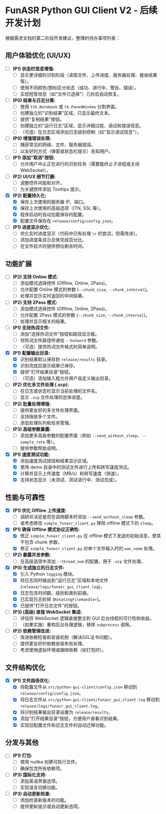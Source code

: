 # FunASR Python GUI Client V2 - 后续开发计划

根据需求文档的第二阶段开发建议，整理的待办事项列表：

## 用户体验优化 (UI/UX)

- [ ] **(P1) 状态栏信息增强:**
    - [ ] 显示更详细的识别阶段（读取文件、上传进度、服务器处理、接收结果等）。
    - [ ] 使用不同颜色/图标区分状态（成功、进行中、警告、错误）。
    - [ ] 实现短暂信息（如"文件已选择"）几秒后自动恢复。
- [ ] **(P0) 结果与日志分离:**
    - [ ] 使用 `ttk.Notebook` 或 `tk.PanedWindow` 分割界面。
    - [ ] 创建独立的"识别结果"区域，只显示最终文本。
    - [ ] 提供"复制结果"按钮。
    - [ ] 创建独立的"运行日志"区域，显示详细过程、调试和错误信息。
    - [ ] （可选）在日志区域添加日志级别控制（如"显示调试信息"）。
- [ ] **(P0) 增强错误处理:**
    - [ ] 捕获常见的网络、文件、服务器错误。
    *   [ ] 以友好的方式（弹窗或状态栏提示）告知用户。
- [ ] **(P1) 添加"取消"按钮:**
    - [ ] 允许用户中止正在进行的识别任务（需要能终止子进程或关闭 WebSocket）。
- [ ] **(P2) UI/UX 细节打磨:**
    - [ ] 调整控件间距和对齐。
    - [ ] 为关键控件添加 Tooltips 提示。
- [x] **(P2) 配置持久化:**
    - [x] 保存上次使用的服务器 IP、端口。
    - [x] 保存上次使用的高级选项（ITN, SSL 等）。
    - [x] 程序启动时自动加载保存的配置。
    - [x] 配置文件保存在 `release/config/config.json`。
- [ ] **(P1) 进度显示优化:**
    - [ ] 优化实时进度显示（代码中已有处理 `\r` 的尝试，但需改进）。
    - [ ] 添加进度条显示总体完成百分比。
    - [ ] 在文件较大时提供预估剩余时间。

## 功能扩展

- [ ] **(P2) 支持 Online 模式:**
    - [ ] 添加模式选择控件 (Offline, Online, 2Pass)。
    - [ ] 允许配置 Online 模式的参数 (`--chunk_size`, `--chunk_interval`)。
    - [ ] 处理并显示实时返回的中间结果。
- [ ] **(P2) 支持 2Pass 模式:**
    - [ ] 添加模式选择控件 (Offline, Online, 2Pass)。
    - [ ] 允许配置 2Pass 模式的参数 (`--chunk_size`, `--chunk_interval`)。
    - [ ] 处理并显示相关的结果。
- [ ] **(P1) 支持热词文件:**
    - [ ] 添加"选择热词文件"按钮和路径显示框。
    - [ ] 将热词文件路径传递给 `--hotword` 参数。
    - [ ] （可选）提供热词文件格式的简单说明。
- [x] **(P1) 配置输出目录:**
    - [x] 识别结果默认保存到 `release/results` 目录。
    - [x] 识别完成后提示结果已保存。
    - [x] 提供"打开结果目录"按钮。
    - [ ] （可选）添加输入框允许用户自定义输出目录。
- [ ] **(P2) 优化多文件处理 (.scp):**
    - [ ] 在日志或状态栏显示当前处理的文件名。
    - [ ] 显示 `.scp` 文件处理的总体进度。
- [ ] **(P2) 批量处理增强:**
    - [ ] 提供更友好的多文件处理界面。
    - [ ] 支持拖放多个文件。
    - [ ] 添加处理队列和任务管理。
- [ ] **(P3) 高级参数暴露:**
    - [ ] 添加更多高级参数的配置界面（例如 `--send_without_sleep`、`--sample_rate` 等）。
    - [ ] 提供参数帮助说明。
- [x] **(P1) 速度测试功能:**
    - [x] 添加速度测试按钮和结果显示区域。
    - [x] 使用 demo 目录中的测试文件进行上传和转写速度测试。
    - [x] 计算并显示上传速度（MB/s）和转写速度（倍速）。
    - [x] 支持状态显示（未测试、测试进行中、测试完成）。

## 性能与可靠性

- [x] **(P1) 优化 Offline 上传速度:**
    - [ ] 调研并决定是否在调用脚本时添加 `--send_without_sleep` 参数。
    - [ ] 或考虑修改 `simple_funasr_client.py` 移除 offline 模式下的 `sleep`。
- [x] **(P1) 确保 Offline 模式协议正确性:**
    - [x] 修正 `simple_funasr_client.py` 在 offline 模式下发送的初始消息，使其不包含 chunk 参数。
    - [x] 修正 `simple_funasr_client.py` 对单个文件输入时的 `wav_name` 处理。
- [ ] **(P2) 暴露并发参数:**
    - [ ] 在高级选项中添加 `--thread_num` 的配置，用于 `.scp` 文件处理。
- [x] **(P0) 生成独立的日志文件:**
    - [x] 引入 Python `logging` 模块。
    - [x] 将日志同时输出到"运行日志"区域和本地文件 (`release/logs/funasr_gui_client.log`)。
    - [x] 日志包含时间戳、级别和类别前缀。
    - [x] 已实现日志轮转 (`RotatingFileHandler`)。
    - [x] 已提供"打开日志文件"的按钮。
- [ ] **(P3) (高级) 直接 WebSocket 集成:**
    - [ ] 评估将 WebSocket 逻辑直接整合到 GUI 后台线程的可行性和收益。
    - [ ] （如果实施）重构后台处理逻辑，移除 `subprocess` 调用。
- [ ] **(P2) 依赖管理改进:**
    - [ ] 改进依赖检查和安装机制（解决SSL证书问题）。
    - [ ] 提供更友好的依赖安装失败处理。
    - [ ] 考虑使用虚拟环境或捆绑依赖（如打包时）。

## 文件结构优化

- [x] **(P1) 文件路径优化:**
    - [x] 将配置文件从 `src/python-gui-client/config.json` 移动到 `release/config/config.json`。
    - [x] 将日志文件从 `src/python-gui-client/funasr_gui_client.log` 移动到 `release/logs/funasr_gui_client.log`。
    - [x] 将识别结果输出目录设置为 `release/results`。
    - [x] 添加"打开结果目录"按钮，方便用户查看识别结果。
    - [x] 实现旧配置文件和日志文件的自动迁移功能。

## 分发与其他

- [ ] **(P1) 打包:**
    - [ ] 使用 nuitka 创建可执行文件。
    - [ ] 确保包含所有依赖项。
- [ ] **(P3) 国际化支持:**
    - [ ] 添加英语界面选项。
    - [ ] 实现语言切换功能。
- [ ] **(P3) 自动更新检查:**
    - [ ] 添加检查新版本的功能。
    - [ ] 提供更新提示或自动更新选项。
